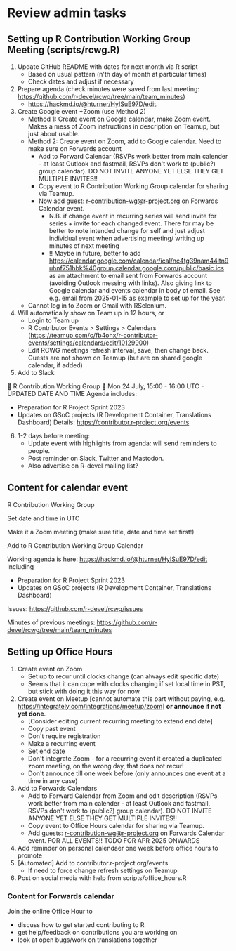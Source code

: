 # Review admin tasks

## Setting up R Contribution Working Group Meeting (scripts/rcwg.R)

1. Update GitHub README with dates for next month via R script
   - Based on usual pattern (n'th day of month at particular times)
   - Check dates and adjust if necessary
2.  Prepare agenda (check minutes were saved from last meeting: https://github.com/r-devel/rcwg/tree/main/team_minutes)
     - https://hackmd.io/@hturner/HyISuE97D/edit.
3.  Create Google event +Zoom (use Method 2)
    - Method 1: Create event on Google calendar, make Zoom event. Makes a mess of Zoom instructions in description on Teamup, but just about usable.
    - Method 2: Create event on Zoom, add to Google calendar. Need to make sure on Forwards account
        - Add to Forward Calendar (RSVPs work better from main calender - at least Outlook and fastmail, RSVPs don't work to (public?) group calendar). DO NOT INVITE ANYONE YET ELSE THEY GET MULTIPLE INVITES!!
        - Copy event to R Contribution Working Group calendar for sharing via Teamup.
        - Now add guest: r-contribution-wg@r-project.org on Forwards Calendar event.
            - N.B. if change event in recurring series will send invite for series + invite for each changed event.
            There for may be better to note intended change for self and just adjust individual event when advertising meeting/
            writing up minutes of next meeting
            - !! Maybe in future, better to add https://calendar.google.com/calendar/ical/nc4tg39nam44itn9uhnf751hbk%40group.calendar.google.com/public/basic.ics
            as an attachment to email sent from Forwards account (avoiding Outlook messing with links). Also giving link to Google calendar and events calendar in body of email.
            See e.g. email from 2025-01-15 as example to set up for the year.
    - Cannot log in to Zoom or Gmail with RSelenium.
4.  Will automatically show on Team up in 12 hours, or
    - Login to Team up 
    - R Contributor Events > Settings > Calendars (https://teamup.com/c/fb4ohx/r-contributor-events/settings/calendars/edit/10129900)
    - Edit RCWG meetings refresh interval, save, then change back.
    Guests are not shown on Teamup (but are on shared google calendar, if added)
5. Add to Slack

:loudspeaker: R Contribution Working Group
:date: Mon 24 July, 15:00 - 16:00 UTC - UPDATED DATE AND TIME
Agenda includes:
- Preparation for R Project Sprint 2023
- Updates on GSoC projects (R Development Container, Translations Dashboard)
Details: https://contributor.r-project.org/events
    
6. 1-2 days before meeting:
    - Update event with highlights from agenda: will send reminders to people.
    - Post reminder on Slack, Twitter and Mastodon.
    - Also advertise on R-devel mailing list?
    
    
## Content for calendar event

R Contribution Working Group
    
Set date and time in UTC
    
Make it a Zoom meeting (make sure title, date and time set first!)
    
Add to R Contribution Working Group Calendar

Working agenda is here: https://hackmd.io/@hturner/HyISuE97D/edit including
 - Preparation for R Project Sprint 2023
 - Updates on GSoC projects (R Development Container, Translations Dashboard)

Issues: https://github.com/r-devel/rcwg/issues

Minutes of previous meetings: https://github.com/r-devel/rcwg/tree/main/team_minutes
    
## Setting up Office Hours

1. Create event on Zoom
    - Set up to recur until clocks change (can always edit specific date)
    - Seems that it can cope with clocks changing if set local time in PST,
    but stick with doing it this way for now.
2. Create event on Meetup [cannot automate this part without paying, e.g. https://integrately.com/integrations/meetup/zoom] **or announce if not yet done**.
    - [Consider editing current recurring meeting to extend end date]
    - Copy past event
    - Don't require registration
    - Make a recurring event
    - Set end date
    - Don't integrate Zoom - for a recurring event it created a duplicated zoom meeting, on the wrong day, that does not recur!
    - Don't announce till one week before (only announces one event at a time in any case)
3. Add to Forwards Calendars
    - Add to Forward Calendar from Zoom and edit description (RSVPs work better from main calender - at least Outlook and fastmail, RSVPs don't work to (public?) group calendar). DO NOT INVITE ANYONE YET ELSE THEY GET MULTIPLE INVITES!!
    - Copy event to Office Hours calendar for sharing via Teamup.
    - Add guests: r-contribution-wg@r-project.org on Forwards Calendar event. FOR ALL EVENTS!!
        TODO FOR APR 2025 ONWARDS
4. Add reminder on personal calendaer one week before office hours to promote
5. [Automated] Add to contributor.r-project.org/events
    - If need to force change refresh settings on Teamup
6. Post on social media with help from scripts/office_hours.R

### Content for Forwards calendar

Join the online Office Hour to

- discuss how to get started contributing to R
- get help/feedback on contributions you are working on
- look at open bugs/work on translations together
